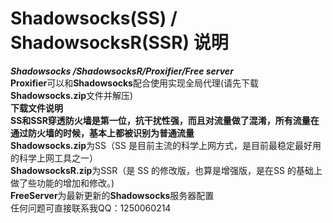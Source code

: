 # Shadowsocks(SS) / ShadowsocksR(SSR) 说明 
***Shadowsocks /ShadowsocksR/Proxifier/Free server***  
**Proxifier**可以和**Shadowsocks**配合使用实现全局代理(请先下载**Shadowsocks.zip**文件并解压)  
****下载文件说明****  
**SS和SSR穿透防火墙是第一位，抗干扰性强，而且对流量做了混淆，所有流量在通过防火墙的时候，基本上都被识别为普通流量**  
**Shadowsocks.zip**为SS（SS 是目前主流的科学上网方式，是目前最稳定最好用的科学上网工具之一）  
**ShadowsocksR.zip**为SSR（是 SS 的修改版，也算是增强版，是在SS 的基础上做了些功能的增加和修改。)  
**FreeServer**为最新更新的**Shadowsocks**服务器配置  
任何问题可直接联系我QQ：1250060214  

